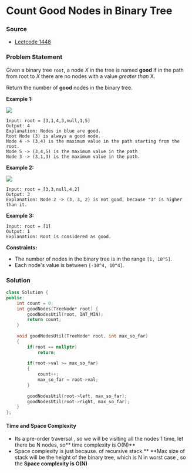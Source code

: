 # Count Good Nodes in Binary Tree

### Source

* [Leetcode 1448](https://leetcode.com/problems/count-good-nodes-in-binary-tree/)

### Problem Statement

Given a binary tree `root`, a node _X_ in the tree is named **good** if in the path from root to _X_ there are no nodes with a value _greater than_ X.

Return the number of **good** nodes in the binary tree.

**Example 1:**

![](https://assets.leetcode.com/uploads/2020/04/02/test_sample\_1.png)

```
Input: root = [3,1,4,3,null,1,5]
Output: 4
Explanation: Nodes in blue are good.
Root Node (3) is always a good node.
Node 4 -> (3,4) is the maximum value in the path starting from the root.
Node 5 -> (3,4,5) is the maximum value in the path
Node 3 -> (3,1,3) is the maximum value in the path.
```

**Example 2:**

![](https://assets.leetcode.com/uploads/2020/04/02/test_sample\_2.png)

```
Input: root = [3,3,null,4,2]
Output: 3
Explanation: Node 2 -> (3, 3, 2) is not good, because "3" is higher than it.
```

**Example 3:**

```
Input: root = [1]
Output: 1
Explanation: Root is considered as good.
```

**Constraints:**

* The number of nodes in the binary tree is in the range `[1, 10^5]`.
* Each node's value is between `[-10^4, 10^4]`.

### Solution

```cpp
class Solution {
public:
    int count = 0;
    int goodNodes(TreeNode* root) {
        goodNodesUtil(root, INT_MIN);  
        return count;
    }
    
    void goodNodesUtil(TreeNode* root, int max_so_far)
    {
        if(root == nullptr)
            return;
        
        if(root->val >= max_so_far)
        {
            count++;
            max_so_far = root->val;
        }
        
        goodNodesUtil(root->left, max_so_far);
        goodNodesUtil(root->right, max_so_far);
    }
};
```

#### Time and Space Complexity

* Its a pre-order traversal , so we will be visiting all the nodes 1 time, let there be N nodes, so** time complexity is O(N)**
* Space complexity is just because. of recursive stack.** **Max size of stack  will be the height of the binary tree, which is N in worst case , so the **Space complexity is O(N)**
